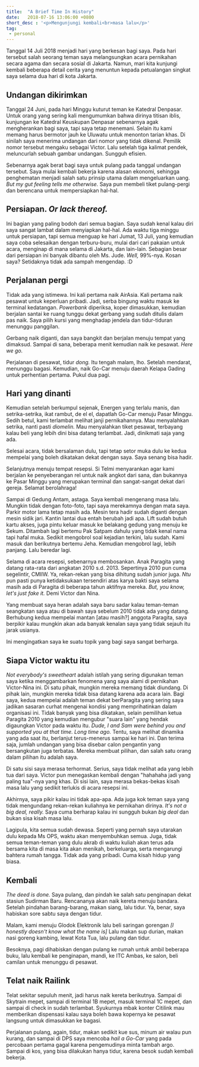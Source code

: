 ```yaml
---
title:  "A Brief Time In History"
date:   2018-07-16 13:06:00 +0800
short_desc : '<p>Mengunjungi kembali<br>masa lalu</p>' 
tag:
 - personal
---
```

Tanggal 14 Juli 2018 menjadi hari yang berkesan bagi saya. Pada hari tersebut salah seorang teman saya melangsungkan acara pernikahan secara agama dan secara sosial di Jakarta. Namun, mari kita kunjungi kembali beberapa detail cerita yang menuntun kepada petualangan singkat saya selama dua hari di kota Jakarta.

## Undangan dikirimkan
Tanggal 24 Juni, pada hari Minggu kuturut teman ke Katedral Denpasar. Untuk orang yang sering kali mengumumkan bahwa dirinya titisan iblis, kunjungan ke Katedral Keuskupan Denpasar sebenarnya agak mengherankan bagi saya, tapi saya tetap menemani. Selain itu kami memang harus bermotor jauh ke Uluwatu untuk menonton tarian khas. Di sinilah saya menerima undangan dari nomor yang tidak dikenal. Pemilik nomor tersebut mengaku sebagai Victor. Lalu setelah tiga kalimat pendek, meluncurlah sebuah gambar undangan. Sungguh efisien.

Sebenarnya agak berat bagi saya untuk pulang pada tanggal undangan tersebut. Saya mulai kembali bekerja karena alasan ekonomi, sehingga penghematan menjadi salah satu prinsip utama dalam mengeluarkan uang. *But my gut feeling tells me otherwise.* Saya pun membeli tiket pulang-pergi dan berencana untuk mempersiapkan hal-hal.

## Persiapan. *Or lack thereof.*
Ini bagian yang paling bodoh dari semua bagian. Saya sudah kenal kalau diri saya sangat lambat dalam menyiapkan hal-hal. Ada waktu tiga minggu untuk persiapan, tapi semua menguap ke hari Jumat, 13 Juli, yang kemudian saya coba selesaikan dengan terburu-buru, mulai dari cari pakaian untuk acara, menginap di mana selama di Jakarta, dan lain-lain. Sebagian besar dari persiapan ini banyak dibantu oleh Ms. Jude. *Well,* 99%-nya. Kosan saya? Setidaknya tidak ada sampah mengendap. :D

## Perjalanan pergi
Tidak ada yang istimewa. Ini kali pertama naik AirAsia. Kali pertama naik pesawat untuk keperluan pribadi. Jadi, serba bingung waktu masuk ke terminal kedatangan. *Powerbank* diperiksa, koper dimasukkan, kemudian berjalan santai ke ruang tunggu dekat gerbang yang sudah ditulis dalam pas naik. Saya pilih kursi yang menghadap jendela dan tidur-tiduran menunggu panggilan.

Gerbang naik diganti, dan saya bangkit dan berjalan menuju tempat yang dimaksud. Sampai di sana, beberapa menit kemudian naik ke pesawat. *Here we go.*

Perjalanan di pesawat, tidur *dong.* Itu tengah malam, lho. Setelah mendarat, menunggu bagasi. Kemudian, naik Go-Car menuju daerah Kelapa Gading untuk perhentian pertama. Pukul dua pagi.

## Hari yang dinanti
Kemudian setelah berkumpul sejenak, Energen yang terlalu manis, dan setrika-setrika, ikat rambut, de el el, dapatlah Go-Car menuju Pasar Minggu. Sedih betul, kami terlambat melihat janji pernikahannya. Mau menyalahkan setrika, nanti pasti *diomelin.* Mau menyalahkan tiket pesawat, terbayang kalau beli yang lebih dini bisa datang terlambat. Jadi, dinikmati saja yang ada.

Selesai acara, tidak bersalaman dulu, tapi tetap setor muka dulu ke kedua mempelai yang boleh dikatakan dekat dengan saya. Saya senang bisa hadir.

Selanjutnya menuju tempat resepsi. Si Telmi menyarankan agar kami berjalan ke penyeberangan rel untuk naik angkot dari sana, dan bukannya ke Pasar Minggu yang merupakan terminal dan sangat-sangat dekat dari gereja. Selamat berolahraga!

Sampai di Gedung Antam, astaga. Saya kembali mengenang masa lalu. Mungkin tidak dengan foto-foto, tapi saya merekamnya dengan mata saya. Parkir motor lama tetap masih ada. Mesin tera hadir sudah diganti dengan mesin sidik jari. Kantin lantai dua entah berubah jadi apa. Lift sudah butuh kartu akses, juga pintu keluar masuk ke belakang gedung yang menuju ke Sekum. Ditambah lagi bertemu Pak Satpam dahulu yang tidak kenal nama tapi hafal muka. Sedikit mengobrol soal kejadian terkini, lalu sudah. Kami masuk dan berikutnya bertemu Jeha. Kemudian mengobrol lagi, lebih panjang. Lalu beredar lagi.

Selama di acara resepsi, sebenarnya membosankan. Anak Paragita yang datang rata-rata dari angkatan 2010 s.d. 2013. Sepertinya 2010 pun cuma segelintir, CMIIW. Ya, rekan-rekan yang bisa dihitung sudah junior juga. *Ntu* pun pasti punya ketidaksukaan tersendiri atas karya bakti saya selama masih ada di Paragita di beberapa tahun aktifnya mereka. *But, you know, let's just fake it.* Demi Victor dan Nina.

Yang membuat saya heran adalah saya baru sadar kalau teman-teman seangkatan saya atau di bawah saya sebelum 2010 tidak ada yang datang. Berhubung kedua mempelai mantan [atau  masih?] anggota Paragita, saya berpikir kalau mungkin akan ada banyak kenalan saya yang tidak sejauh itu jarak usianya.

Ini mengingatkan saya ke suatu topik yang bagi saya sangat berharga.

## Siapa Victor waktu itu
*Not everybody's sweetheart* adalah istilah yang sering digunakan teman saya ketika menggambarkan fenomena yang saya alami di pernikahan Victor-Nina ini. Di satu pihak, mungkin mereka memang tidak diundang. Di pihak lain, mungkin mereka tidak bisa datang karena ada acara lain. Bagi saya, kedua mempelai adalah teman dekat berParagita yang sering saya jadikan sasaran curhat mengenai kondisi yang memprihatinkan dalam organisasi ini. Tidak banyak yang bisa dikatakan, selain pemilihan ketua Paragita 2010 yang kemudian mengubur "suara lain" yang hendak digaungkan Victor pada waktu itu. *Dude, I and Sam were behind you and supported you at that time. Long time ago.* Tentu, saya melihat dinamika yang ada saat itu, berlanjut terus-menerus sampai ke hari ini. Dan terima saja, jumlah undangan yang bisa disebar calon pengantin yang bersangkutan juga terbatas. Mereka membuat pilihan, dan salah satu orang dalam pilihan itu adalah saya.

Di satu sisi saya merasa terhormat. Serius, saya tidak melihat ada yang lebih tua dari saya. Victor pun menegaskan kembali dengan "hahahaha jadi yang paling tua"-nya yang khas. Di sisi lain, saya merasa bekas-bekas kisah masa lalu yang sedikit terlukis di acara resepsi ini.

Akhirnya, saya pikir kalau ini tidak apa-apa. Ada juga kok teman saya yang tidak mengundang rekan-rekan kuliahnya ke pernikahan dirinya. *It's not a big deal, really.* Saya cuma berharap kalau ini sungguh bukan *big deal* dan bukan sisa kisah masa lalu.

Lagipula, kita semua sudah dewasa. Seperti yang pernah saya utarakan dulu kepada Ms OPS, waktu akan menyembuhkan semua. Juga, tidak semua teman-teman yang dulu akrab di waktu kuliah akan terus ada bersama kita di masa kita akan menikah, berkeluarga, serta mengarungi bahtera rumah tangga. Tidak ada yang pribadi. Cuma kisah hidup yang biasa.

## Kembali

*The deed is done.* Saya pulang, dan pindah ke salah satu penginapan dekat stasiun Sudirman Baru. Rencananya akan naik kereta menuju bandara. Setelah pindahan barang-barang, makan siang,  lalu tidur. Ya, benar, saya habiskan sore sabtu saya dengan tidur.

Malam, kami menuju Glodok Elektronik lalu beli saringan gorengan *[I honestly doesn't know what the name is]*
Lalu makan sup durian, makan nasi goreng kambing, lewat Kota Tua, lalu pulang dan tidur.

Besoknya, pagi dihabiskan dengan pulang ke rumah untuk ambil beberapa buku, lalu kembali ke penginapan, mandi, ke ITC Ambas, ke salon, beli camilan untuk menunggu di pesawat.

## Telat naik Railink
Telat sekitar sepuluh menit, jadi harus naik kereta berikutnya. Sampai di Skytrain mepet, sampai di terminal 1B mepet, masuk terminal 1C mepet, dan sampai di check in sudah terlambat. Syukurnya mbak konter Citilink mau memberikan dispensasi kalau saya boleh bawa kopernya ke pesawat langsung untuk dimasukkan ke bagasi.

Perjalanan pulang, again, tidur, makan sedikit kue sus, minum air walau pun kurang, dan sampai di DPS saya mencoba *hail a Go-Car* yang pada percobaan pertama gagal karena pengemudinya minta tambah argo. Sampai di kos, yang bisa dilakukan hanya tidur, karena besok sudah kembali bekerja.

